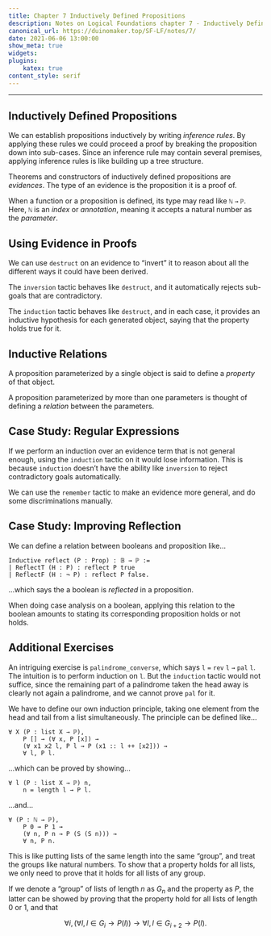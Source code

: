 ```yaml
---
title: Chapter 7 Inductively Defined Propositions
description: Notes on Logical Foundations chapter 7 - Inductively Defined Propositions
canonical_url: https://duinomaker.top/SF-LF/notes/7/
date: 2021-06-06 13:00:00
show_meta: true
widgets:
plugins:
    katex: true
content_style: serif
---
```


---

## Inductively Defined Propositions

We can establish propositions inductively by writing *inference rules*. By applying these rules we could proceed a proof by breaking the proposition down into sub-cases. Since an inference rule may contain several premises, applying inference rules is like building up a tree structure.

Theorems and constructors of inductively defined propositions are *evidences*. The type of an evidence is the proposition it is a proof of.

When a function or a proposition is defined, its type may read like `ℕ` `→` `ℙ`. Here, `ℕ` is an *index* or *annotation*, meaning it accepts a natural number as the *parameter*.

## Using Evidence in Proofs

We can use `destruct` on an evidence to “invert” it to reason about all the different ways it could have been derived.

The `inversion` tactic behaves like `destruct`, and it automatically rejects sub-goals that are contradictory.

The `induction` tactic behaves like `destruct`, and in each case, it provides an inductive hypothesis for each generated object, saying that the property holds true for it.

## Inductive Relations

A proposition parameterized by a single object is said to define a *property* of that object.

A proposition parameterized by more than one parameters is thought of defining a *relation* between the parameters.

## Case Study: Regular Expressions

If we perform an induction over an evidence term that is not general enough, using the `induction` tactic on it would lose information. This is because `induction` doesn’t have the ability like `inversion` to reject contradictory goals automatically.

We can use the `remember` tactic to make an evidence more general, and do some discriminations manually.

## Case Study: Improving Reflection

We can define a relation between booleans and proposition like…

    Inductive reflect (P : Prop) : 𝔹 → ℙ :=
    | ReflectT (H : P) : reflect P true
    | ReflectF (H : ¬ P) : reflect P false.

…which says the a boolean is *reflected* in a proposition.

When doing case analysis on a boolean, applying this relation to the boolean amounts to stating its corresponding proposition holds or not holds.

## Additional Exercises

An intriguing exercise is `palindrome_converse`, which says `l` `=` `rev` `l` `→` `pal` `l`. The intuition is to perform induction on `l`. But the `induction` tactic would not suffice, since the remaining part of a palindrome taken the head away is clearly not again a palindrome, and we cannot prove `pal` for it.

We have to define our own induction principle, taking one element from the head and tail from a list simultaneously. The principle can be defined like…

    ∀ X (P : list X → ℙ),
        P [] → (∀ x, P [x]) →
        (∀ x1 x2 l, P l → P (x1 :: l ++ [x2])) →
        ∀ l, P l.

…which can be proved by showing…

    ∀ l (P : list X → ℙ) n,
        n = length l → P l.

…and…

    ∀ (P : ℕ → ℙ),
        P 0 → P 1 →
        (∀ n, P n → P (S (S n))) →
        ∀ n, P n.

This is like putting lists of the same length into the same “group”, and treat the groups like natural numbers. To show that a property holds for all lists, we only need to prove that it holds for all lists of any group.

If we denote a “group” of lists of length $n$ as $G_n$ and the property as $P$, the latter can be showed by proving that the property hold for all lists of length $0$ or $1$, and that

$$\forall i,(\forall l, l\in G_i\to P(l))\to\forall l, l\in G_{i+2}\to P(l).$$